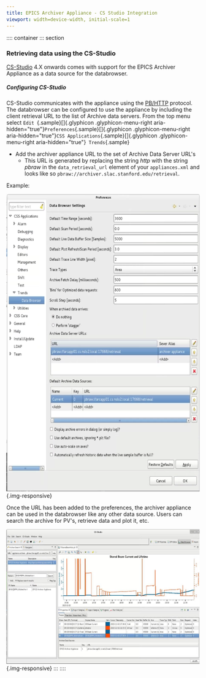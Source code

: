 ```yaml
---
title: EPICS Archiver Appliance - CS Studio Integration
viewport: width=device-width, initial-scale=1
---
```



:::: container
::: section
### Retrieving data using the CS-Studio

[CS-Studio](http://controlsystemstudio.org/) 4.X onwards comes with
support for the EPICS Archiver Appliance as a data source for the
databrowser.

##### Configuring CS-Studio

CS-Studio communicates with the appliance using the
[PB/HTTP](pb_pbraw.html) protocol. The databrowser can be configured to
use the appliance by including the client retrieval URL to the list of
Archive data servers. From the top menu select
`Edit `{.sample}[]{.glyphicon .glyphicon-menu-right
aria-hidden="true"}` Preferences `{.sample}[]{.glyphicon
.glyphicon-menu-right
aria-hidden="true"}` CSS Applications `{.sample}[]{.glyphicon
.glyphicon-menu-right aria-hidden="true"}` Trends`{.sample}

-   Add the archiver appliance URL to the set of Archive Data Server
    URL\'s
    -   This URL is generated by replacing the string *http* with the
        string *pbraw* in the `data_retrieval_url` element of your
        `appliances.xml` and looks like so
        `pbraw://archiver.slac.stanford.edu/retrieval`.

Example:

![Connecting using pbraw](images/csstudio_config.png){.img-responsive}

Once the URL has been added to the preferences, the archiver appliance
can be used in the databrowser like any other data source. Users can
search the archive for PV's, retrieve data and plot it, etc.

![Plotting](images/csstudio_plot.jpg){.img-responsive}
:::
::::
